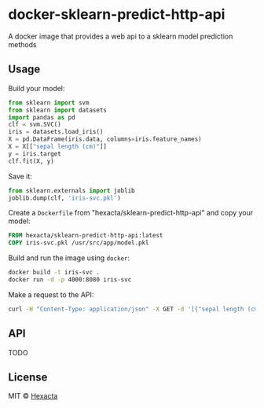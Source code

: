 # docker-sklearn-predict-http-api
A docker image that provides a web api to a sklearn model prediction methods

## Usage

Build your model:
```py
from sklearn import svm
from sklearn import datasets
import pandas as pd
clf = svm.SVC()
iris = datasets.load_iris()
X = pd.DataFrame(iris.data, columns=iris.feature_names)
X = X[["sepal length (cm)"]]
y = iris.target
clf.fit(X, y)  
```

Save it:
```py
from sklearn.externals import joblib
joblib.dump(clf, 'iris-svc.pkl')
```

Create a `Dockerfile` from "hexacta/sklearn-predict-http-api" and copy your model:
```Dockerfile
FROM hexacta/sklearn-predict-http-api:latest
COPY iris-svc.pkl /usr/src/app/model.pkl
```

Build and run the image using `docker`:
```bash
docker build -t iris-svc .
docker run -d -p 4000:8080 iris-svc
```

Make a request to the API:
```bash
curl -H "Content-Type: application/json" -X GET -d '[{"sepal length (cm)":4.4}]' http://localhost:4000/predictproba
```


## API
TODO

## License

MIT © [Hexacta](http://www.hexacta.com)